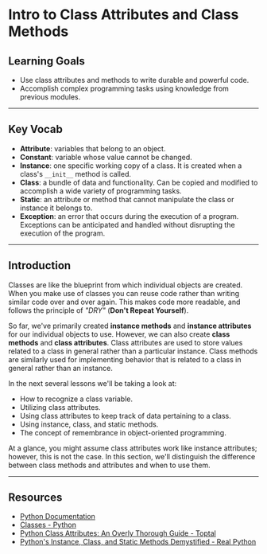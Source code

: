 # Intro to Class Attributes and Class Methods

## Learning Goals

- Use class attributes and methods to write durable and powerful code.
- Accomplish complex programming tasks using knowledge from previous modules.

***

## Key Vocab

- **Attribute**: variables that belong to an object.
- **Constant**: variable whose value cannot be changed.
- **Instance**: one specific working copy of a class. It is created when a
  class's `__init__` method is called.
- **Class**: a bundle of data and functionality. Can be copied and modified to
  accomplish a wide variety of programming tasks.
- **Static**: an attribute or method that cannot manipulate the class or
  instance it belongs to.
- **Exception**: an error that occurs during the execution of a program.
  Exceptions can be anticipated and handled without disrupting the execution of
  the program.

***

## Introduction

Classes are like the blueprint from which individual objects are created. When
you make use of classes you can reuse code rather than writing similar code over
and over again. This makes code more readable, and follows the principle of
_"DRY"_ (**Don't Repeat Yourself**).

So far, we've primarily created **instance methods** and **instance attributes**
for our individual objects to use. However, we can also create **class methods**
and **class attributes**. Class attributes are used to store values related to a
class in general rather than a particular instance. Class methods are similarly
used for implementing behavior that is related to a class in general rather than
an instance.

In the next several lessons we'll be taking a look at:

- How to recognize a class variable.
- Utilizing class attributes.
- Using class attributes to keep track of data pertaining to a class.
- Using instance, class, and static methods.
- The concept of remembrance in object-oriented programming.

At a glance, you might assume class attributes work like instance attributes;
however, this is not the case. In this section, we'll distinguish the difference
between class methods and attributes and when to use them.

***

## Resources

- [Python Documentation](https://docs.python.org/3/)
- [Classes - Python](https://docs.python.org/3/)
- [Python Class Attributes: An Overly Thorough Guide - Toptal](https://www.toptal.com/python/python-class-attributes-an-overly-thorough-guide)
- [Python's Instance, Class, and Static Methods Demystified - Real Python](https://realpython.com/instance-class-and-static-methods-demystified/)
